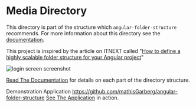 Media Directory
===============

This directory is part of the structure which `angular-folder-structure`
recommends.  For more information about this directory see the
[documentation](https://angular-folder-structure.readthedocs.io/en/latest/media.html).

This project is inspired by the article on ITNEXT called
"[How to define a highly scalable folder structure for your Angular project](https://itnext.io/choosing-a-highly-scalable-folder-structure-in-angular-d987de65ec7)"


![login screen screenshot](https://raw.githubusercontent.com/mathisGarberg/angular-folder-structure/master/media/screenshot.png)


[Read The Documentation](https://angular-folder-structure.readthedocs.io/en/latest/#)
for details on each part of the directory structure.

Demonstration Application
https://github.com/mathisGarberg/angular-folder-structure
[See The Application](https://mathisgarberg.github.io/angular-folder-structure/)
in action.  